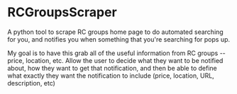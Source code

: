 # RCGroupsScraper
A python tool to scrape RC groups home page to do automated searching for you, and notifies you when something that you're searching for pops up.

My goal is to have this grab all of the useful information from RC groups -- price, location, etc. Allow the user to decide what they want to be notified about, how they want to get that notification, and then be able to define what exactly they want the notification to include (price, location, URL, description, etc)
